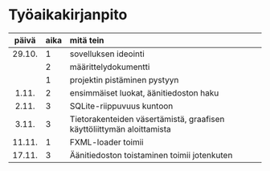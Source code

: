 # Työaikakirjanpito

| päivä | aika | mitä tein  |
| :----:|:-----| :-----|
| 29.10. | 1    | sovelluksen ideointi |
| | 2 | määrittelydokumentti|
| | 1 | projektin pistäminen pystyyn |
| 1.11.  | 2    | ensimmäiset luokat, äänitiedoston haku |
| 2.11.  | 3    | SQLite-riippuvuus kuntoon |
| 3.11.  | 3    | Tietorakenteiden väsertämistä, graafisen käyttöliittymän aloittamista | 
| 11.11. | 1    | FXML-loader toimii |
| 17.11. | 3    | Äänitiedoston toistaminen toimii jotenkuten |
